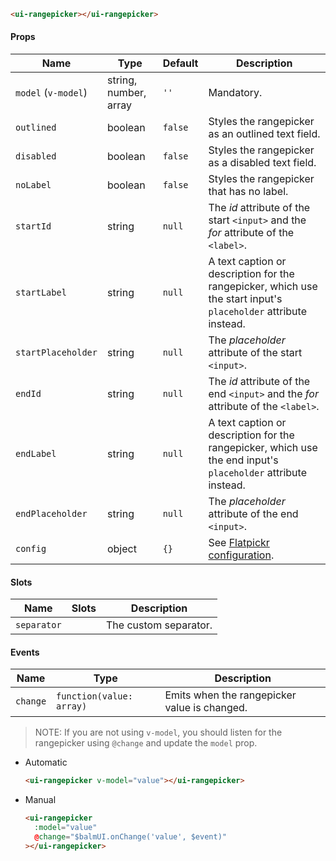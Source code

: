 ```html
<ui-rangepicker></ui-rangepicker>
```

#### Props

| Name                | Type                  | Default | Description                                                                                                     |
| ------------------- | --------------------- | ------- | --------------------------------------------------------------------------------------------------------------- |
| `model` (`v-model`) | string, number, array | `''`    | Mandatory.                                                                                                      |
| `outlined`          | boolean               | `false` | Styles the rangepicker as an outlined text field.                                                               |
| `disabled`          | boolean               | `false` | Styles the rangepicker as a disabled text field.                                                                |
| `noLabel`           | boolean               | `false` | Styles the rangepicker that has no label.                                                                       |
| `startId`           | string                | `null`  | The _id_ attribute of the start `<input>` and the _for_ attribute of the `<label>`.                             |
| `startLabel`        | string                | `null`  | A text caption or description for the rangepicker, which use the start input's `placeholder` attribute instead. |
| `startPlaceholder`  | string                | `null`  | The _placeholder_ attribute of the start `<input>`.                                                             |
| `endId`             | string                | `null`  | The _id_ attribute of the end `<input>` and the _for_ attribute of the `<label>`.                               |
| `endLabel`          | string                | `null`  | A text caption or description for the rangepicker, which use the end input's `placeholder` attribute instead.   |
| `endPlaceholder`    | string                | `null`  | The _placeholder_ attribute of the end `<input>`.                                                               |
| `config`            | object                | `{}`    | See [Flatpickr configuration](https://flatpickr.js.org/options/).                                               |

#### Slots

| Name        | Slots | Description           |
| ----------- | ----- | --------------------- |
| `separator` |       | The custom separator. |

#### Events

| Name     | Type                     | Description                                  |
| -------- | ------------------------ | -------------------------------------------- |
| `change` | `function(value: array)` | Emits when the rangepicker value is changed. |

> NOTE: If you are not using `v-model`, you should listen for the rangepicker using `@change` and update the `model` prop.

- Automatic
  ```html
  <ui-rangepicker v-model="value"></ui-rangepicker>
  ```
- Manual
  ```html
  <ui-rangepicker
    :model="value"
    @change="$balmUI.onChange('value', $event)"
  ></ui-rangepicker>
  ```
